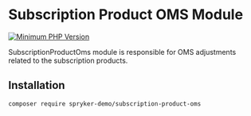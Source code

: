 # Subscription Product OMS Module
[![Minimum PHP Version](https://img.shields.io/badge/php-%3E%3D%208.2-8892BF.svg)](https://php.net/)

SubscriptionProductOms module is responsible for OMS adjustments related to the subscription products.

## Installation

```
composer require spryker-demo/subscription-product-oms
```
